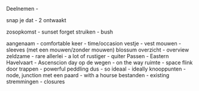 Deelnemen - 

snap je dat - 2
ontwaakt

zosopkomst - sunset
forget 
struiken - bush

aangenaam - comfortable
keer - time/occasion
vestje - vest
mouwen - sleeves
(met een mouwen/zonder mouwen)
blossum 
overzicht - overview
zeldzame - rare
allerlei - a lot of
rustiger - quiter
Passen - Eastern
Havelvaart - Ascenscion day 
op de wegen - on the way
ruimte - space
flink door trappen - powerful peddling
dus - so
ideaal - ideally 
knooppunten - node, junction
met een paard - with a hourse
bestanden - existing
stremmingen - closures
